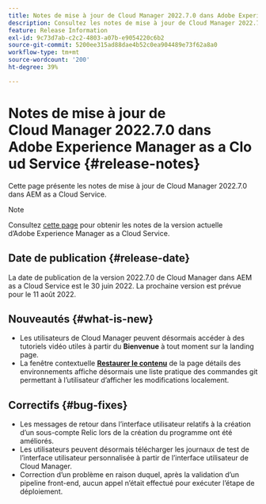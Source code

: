 ```yaml
---
title: Notes de mise à jour de Cloud Manager 2022.7.0 dans Adobe Experience Manager as a Cloud Service
description: Consultez les notes de mise à jour de Cloud Manager 2022.7.0 dans AEM as a Cloud Service.
feature: Release Information
exl-id: 9c73d7ab-c2c2-4803-a07b-e9054220c6b2
source-git-commit: 5200ee315ad88dae4b52c0ea904489e73f62a8a0
workflow-type: tm+mt
source-wordcount: '200'
ht-degree: 39%

---
```



# Notes de mise à jour de Cloud Manager 2022.7.0 dans Adobe Experience Manager as a Cloud Service {#release-notes}

Cette page présente les notes de mise à jour de Cloud Manager 2022.7.0 dans AEM as a Cloud Service.

>[!NOTE]
>
>Consultez [cette page](/help/release-notes/release-notes-cloud/release-notes-current.md) pour obtenir les notes de la version actuelle d’Adobe Experience Manager as a Cloud Service.

## Date de publication {#release-date}

La date de publication de la version 2022.7.0 de Cloud Manager dans AEM as a Cloud Service est le 30 juin 2022. La prochaine version est prévue pour le 11 août 2022.

## Nouveautés {#what-is-new}

* Les utilisateurs de Cloud Manager peuvent désormais accéder à des tutoriels vidéo utiles à partir du **Bienvenue** à tout moment sur la landing page.
* La fenêtre contextuelle **[Restaurer le contenu](/help/operations/backup.md)** de la page détails des environnements affiche désormais une liste pratique des commandes git permettant à l’utilisateur d’afficher les modifications localement.

## Correctifs {#bug-fixes}

* Les messages de retour dans l’interface utilisateur relatifs à la création d’un sous-compte Relic lors de la création du programme ont été améliorés.
* Les utilisateurs peuvent désormais télécharger les journaux de test de l’interface utilisateur personnalisée à partir de l’interface utilisateur de Cloud Manager.
* Correction d’un problème en raison duquel, après la validation d’un pipeline front-end, aucun appel n’était effectué pour exécuter l’étape de déploiement.
